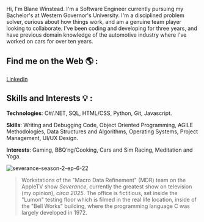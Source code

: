 Hi, I'm Blane Winstead. I'm a Software Engineer currently pursuing my Bachelor's at Western Governor's University. I'm a disciplined problem solver, curious about how things work, and am a genuine team player looking to collaborate. I've been coding and developing for three years, and have previous domain knowledge of the automotive industry where I've worked on cars for over ten years.

## Find me on the Web :earth_americas: :

[LinkedIn](https://www.linkedin.com/in/blanewinstead/ "LinkedIn")

## Skills and Interests  :bulb: :

**Technologies**: C#/.NET, SQL, HTML/CSS, Python, Git, Javascript.

**Skills**: Writing and Debugging Code, Object Oriented Programming, AGILE Methodologies, Data Structures and Algorithms, Operating Systems, Project Management, UI/UX Design.

**Interests**: Gaming, BBQ’ng/Cooking, Cars and Sim Racing, Meditation and Yoga.

![severance-season-2-ep-6-22](https://github.com/user-attachments/assets/3ca73f64-f576-4980-9743-05704e715616)
> Workstations of the "Macro Data Refinement" (MDR) team on the AppleTV show *Severance*, currently the greatest show on television (my opinion), *circa 2025*. The office is fictitious, set inside the "Lumon" testing floor which is filmed in the real life location, inside of the "Bell Works" building, where the programming language C was largely developed in 1972.
